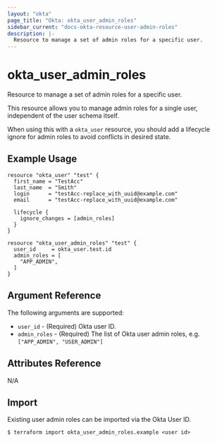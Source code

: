 ```yaml
---
layout: "okta"
page_title: "Okta: okta_user_admin_roles"
sidebar_current: "docs-okta-resource-user-admin-roles"
description: |-
  Resource to manage a set of admin roles for a specific user.
---
```


# okta_user_admin_roles

Resource to manage a set of admin roles for a specific user.

This resource allows you to manage admin roles for a single user, independent of the user schema itself.

When using this with a `okta_user` resource, you should add a lifecycle ignore for admin roles to avoid conflicts
in desired state.

## Example Usage

```hcl
resource "okta_user" "test" {
  first_name = "TestAcc"
  last_name  = "Smith"
  login      = "testAcc-replace_with_uuid@example.com"
  email      = "testAcc-replace_with_uuid@example.com"

  lifecycle {
    ignore_changes = [admin_roles]
  }
}

resource "okta_user_admin_roles" "test" {
  user_id     = okta_user.test.id
  admin_roles = [
    "APP_ADMIN",
  ]
}
```

## Argument Reference

The following arguments are supported:

- `user_id` - (Required) Okta user ID.
- `admin_roles` - (Required) The list of Okta user admin roles, e.g. `["APP_ADMIN", "USER_ADMIN"]`

## Attributes Reference

N/A

## Import

Existing user admin roles can be imported via the Okta User ID.

```
$ terraform import okta_user_admin_roles.example <user id>
```
